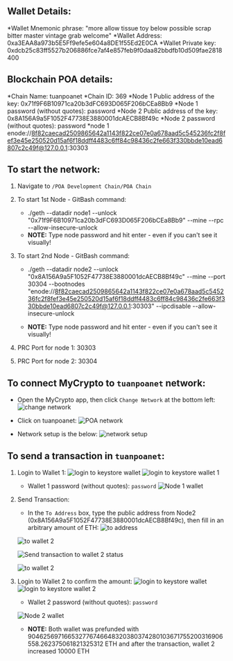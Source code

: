 ## Wallet Details:

*Wallet Mnemonic phrase: "more allow tissue toy below possible scrap bitter master vintage grab welcome"
*Wallet Address: 0xa3EAA8a973b5E5Ff9efe5e604a8DE1f55Ed2E0CA
*Wallet Private key: 0xdcb25c83ff5527b206886fce7af4e857feb9f0daa82bbdfb10d509fae2818400

## Blockchain POA details:
*Chain Name: tuanpoanet
*Chain ID: 369
*Node 1 Public address of the key:   0x71f9F6B10971ca20b3dFC693D065F206bCEa8Bb9
*Node 1 password (without quotes): password
*Node 2 Public address of the key:   0x8A156A9a5F1052F47738E3880001dcAECB8Bf49c
*Node 2 password (without quotes): password
*node 1 enode://8f82caecad2509865642a1143f822ce07e0a678aad5c545236fc2f8fef3e45e250520d15af6f18ddff4483c6ff84c98436c2fe663f330bbde10ead6807c2c49f@127.0.0.1:30303


## To start the network: 

1. Navigate to `/POA Development Chain/POA Chain` 
2. To start 1st Node - GitBash command: 
    *  ./geth --datadir node1 --unlock "0x71f9F6B10971ca20b3dFC693D065F206bCEa8Bb9" --mine --rpc --allow-insecure-unlock
    * **NOTE:** Type node password and hit enter - even if you can't see it visually!

3. To start 2nd Node - GitBash command: 
    *  ./geth --datadir node2 --unlock "0x8A156A9a5F1052F47738E3880001dcAECB8Bf49c" --mine --port 30304 --bootnodes "enode://8f82caecad2509865642a1143f822ce07e0a678aad5c545236fc2f8fef3e45e250520d15af6f18ddff4483c6ff84c98436c2fe663f330bbde10ead6807c2c49f@127.0.0.1:30303" --ipcdisable --allow-insecure-unlock

    * **NOTE:** Type node password and hit enter - even if you can't see it visually!

4. PRC Port for node 1: 30303 
5. PRC Port for node 2: 30304 

## To connect MyCrypto to `tuanpoanet` network:

* Open the MyCrypto app, then click `Change Network` at the bottom left:
![change network](Screenshots/change-network.png)

* Click on tuanpoanet:
![POA network](Screenshots/connect-to-network.png)

* Network setup is the below:
![network setup](Screenshots/network-setup.png)

## To send a transaction in `tuanpoanet`:

1. Login to Wallet 1:
    ![login to keystore wallet](Screenshots/login-wallet.png)
    ![login to keystore wallet 1](Screenshots/open-wallet.png)
    * Wallet 1 password (without quotes): `password`
    ![Node 1 wallet ](Screenshots/Node-1-wallet.png)
2. Send Transaction:
    * In the `To Address` box, type the public address from Node2 (0x8A156A9a5F1052F47738E3880001dcAECB8Bf49c), then fill in an arbitrary amount of ETH:
    ![to address ](Screenshots/to-address.png)
    
    ![to wallet 2 ](Screenshots/send-transaction-to-wallet-2.png)
    
    ![Send transaction to wallet 2 status](Screenshots/send-transaction-hash.png)
    
    ![to wallet 2 ](Screenshots/send-transaction-to-wallet-2-success.png)

3. Login to Wallet 2 to confirm the amount:
![login to keystore wallet](Screenshots/login-wallet.png)
![login to keystore wallet 2](Screenshots/open-wallet2.png)
    * Wallet 2 password (without quotes): `password`
    
    ![Node 2 wallet ](Screenshots/Node-2-wallet.png)
    
    * **NOTE:** Both wallet was prefunded with 904625697166532776746648320380374280103671755200316906558.262375061821325312 ETH and after the transaction, wallet 2 increased 10000 ETH 


    




